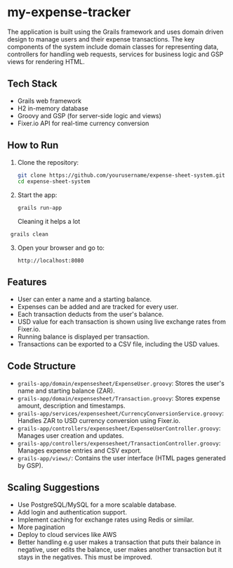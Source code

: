 # my-expense-tracker
The application is built using the Grails framework and uses domain driven design to manage users and their expense transactions. The key components of the system include domain classes for representing data, controllers for handling web requests, services for business logic and GSP views for rendering HTML.

## Tech Stack

- Grails web framework
- H2 in-memory database
- Groovy and GSP (for server-side logic and views)
- Fixer.io API for real-time currency conversion

## How to Run 

1. Clone the repository:
   ```bash
   git clone https://github.com/yourusername/expense-sheet-system.git
   cd expense-sheet-system
   ```

2. Start the app:
   ```bash
   grails run-app
   ```
   Cleaning it helps a lot

  ```bash
   grails clean
   ```

3. Open your browser and go to:
   ```
   http://localhost:8080
   ```

## Features

- User can enter a name and a starting balance.
- Expenses can be added and are tracked for every user.
- Each transaction deducts from the user's balance.
- USD value for each transaction is shown using live exchange rates from Fixer.io.
- Running balance is displayed per transaction.
- Transactions can be exported to a CSV file, including the USD values.

## Code Structure

- `grails-app/domain/expensesheet/ExpenseUser.groovy`: Stores the user's name and starting balance (ZAR).
- `grails-app/domain/expensesheet/Transaction.groovy`: Stores expense amount, description and timestamps.
- `grails-app/services/expensesheet/CurrencyConversionService.groovy`: Handles ZAR to USD currency conversion using Fixer.io.
- `grails-app/controllers/expensesheet/ExpenseUserController.groovy`: Manages user creation and updates.
- `grails-app/controllers/expensesheet/TransactionController.groovy`: Manages expense entries and CSV export.
- `grails-app/views/`: Contains the user interface (HTML pages generated by GSP).

## Scaling Suggestions

- Use PostgreSQL/MySQL for a more scalable database.
- Add login and authentication support.
- Implement caching for exchange rates using Redis or similar.
- More pagination
- Deploy to cloud services like AWS
- Better handling e.g user makes a transaction that puts their balance in negative, user edits the balance, user makes another     transaction but it stays in the negatives. This must be improved. 
